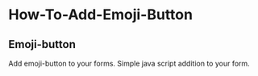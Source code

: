 # How-To-Add-Emoji-Button
## Emoji-button
Add emoji-button to your forms.  Simple java script addition to your form.
